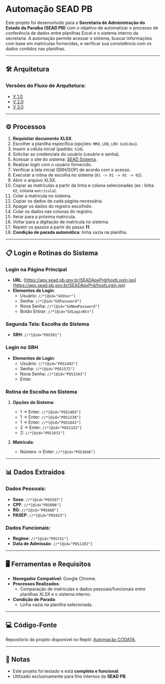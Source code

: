 # Automação SEAD PB

Este projeto foi desenvolvido para a **Secretaria de Administração do Estado da Paraíba (SEAD PB)** com o objetivo de automatizar o processo de conferência de dados entre planilhas Excel e o sistema interno da secretaria. A automação permite acessar o sistema, buscar informações com base em matrículas fornecidas, e verificar sua consistência com os dados contidos nas planilhas.

---

## 🛠 **Arquitetura**

### Versões do Fluxo de Arquitetura:
- [V 1.0](https://witeboard.com/6c8afcb0-d19e-11ee-9c5d-c924d7cf9b02)
- [V 2.0](https://witeboard.com/c68501c0-d58b-11ee-961c-eb7ab472700d)
- [V 3.0](https://witeboard.com/5a0e5200-d65b-11ee-b4fb-ddccdd1b1cd8)

---

## ⚙️ **Processos**

1. **Requisitar documento XLSX**.
2. Escolher a planilha específica (opções: `MRO`, `LRO`, `LRO Cedidos`).
3. Inserir a célula inicial (padrão: `G10`).
4. Solicitar as credenciais do usuário (usuário e senha).
5. Acessar o site do sistema: [SEAD Sistema](https://apx.sead.pb.gov.br/SEADApxPrd/hostLogin.jsp).
6. Realizar login com o usuário fornecido.
7. Verificar a tela inicial (SRH/SOP) de acordo com o acesso.
8. Executar a rotina de escolha no sistema (`01 -> 01 -> 01 -> 02`).
9. Abrir o arquivo XLSX.
10. Copiar as matrículas a partir da linha e coluna selecionadas (ex.: linha `02`, coluna `matrícula`).
11. Colar a matrícula no sistema.
12. Copiar os dados de cada página necessária.
13. Apagar os dados do registro escolhido.
14. Colar os dados nas colunas do registro.
15. Iterar para a próxima matrícula.
16. Voltar para a digitação de matrícula no sistema.
17. Repetir os passos a partir do passo **11**.
18. **Condição de parada automática**: linha vazia na planilha.

---

## 📋 **Login e Rotinas do Sistema**

### Login na Página Principal
- **URL**: [https://apx.sead.pb.gov.br/SEADApxPrd/hostLogin.jsp](https://apx.sead.pb.gov.br/SEADApxPrd/hostLogin.jsp)
- **Elementos de Login**:
  - Usuário: `//*[@id="GXUser"]`
  - Senha: `//*[@id="GXPassword"]`
  - Nova Senha: `//*[@id="GXNewPassword"]`
  - Botão Entrar: `//*[@id="GXLoginBtn"]`

### Segunda Tela: Escolha do Sistema
- **SRH**: `//*[@id="POS581"]`

### Login no SRH
- **Elementos de Login**:
  - Usuário: `//*[@id="POS1492"]`
  - Senha: `//*[@id="POS1572"]`
  - Nova Senha: `//*[@id="POS1593"]`
  - Enter.

### Rotina de Escolha no Sistema
1. **Opções do Sistema**:
   - 1 -> Enter: `//*[@id="POS1403"]`
   - 1 -> Enter: `//*[@id="POS1228"]`
   - 1 -> Enter: `//*[@id="POS1643"]`
   - 2 -> Enter: `//*[@id="POS1152"]`
   - 2: `//*[@id="POS1631"]`

2. **Matrícula**:
   - Número -> Enter: `//*[@id="POS1646"]`

---

## 📊 **Dados Extraídos**

### Dados Pessoais:
- **Sexo**: `//*[@id="POS597"]`
- **CPF**: `//*[@id="POS896"]`
- **RG**: `//*[@id="POS666"]`
- **PASEP**: `//*[@id="POS923"]`

### Dados Funcionais:
- **Regime**: `//*[@id="POS741"]`
- **Data de Admissão**: `//*[@id="POS1102"]`

---

## 🖥️ **Ferramentas e Requisitos**

- **Navegador Compatível**: Google Chrome.
- **Processos Realizados**:
  - Comparação de matrículas e dados pessoais/funcionais entre planilhas XLSX e o sistema interno.
- **Condição de Parada**:
  - Linha vazia na planilha selecionada.

---

## 💻 **Código-Fonte**
Repositório do projeto disponível no Replit: [Automação CODATA](https://replit.com/@arthur-ramon-sz/Automacao-CODATA).

---

## 📝 **Notas**
- Este projeto foi testado e está **completo e funcional**.
- Utilizado exclusivamente para fins internos da **SEAD PB**.

